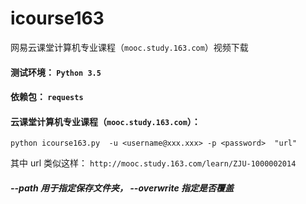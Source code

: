 # icourse163

网易云课堂计算机专业课程（`mooc.study.163.com`）视频下载

#### 测试环境：  `Python 3.5`

#### 依赖包： `requests`

#### 云课堂计算机专业课程（`mooc.study.163.com`）：

``` 
python icourse163.py  -u <username@xxx.xxx> -p <password>  "url" 
```

其中 url 类似这样： `http://mooc.study.163.com/learn/ZJU-1000002014`

##### --path 用于指定保存文件夹， --overwrite 指定是否覆盖

